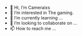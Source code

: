 - 👋 Hi, I’m Cameraixs
- 👀 I’m interested in The gaming.
- 🌱 I’m currently learning ...
- 💞️ I’m looking to collaborate on ...
- 📫 How to reach me ...
